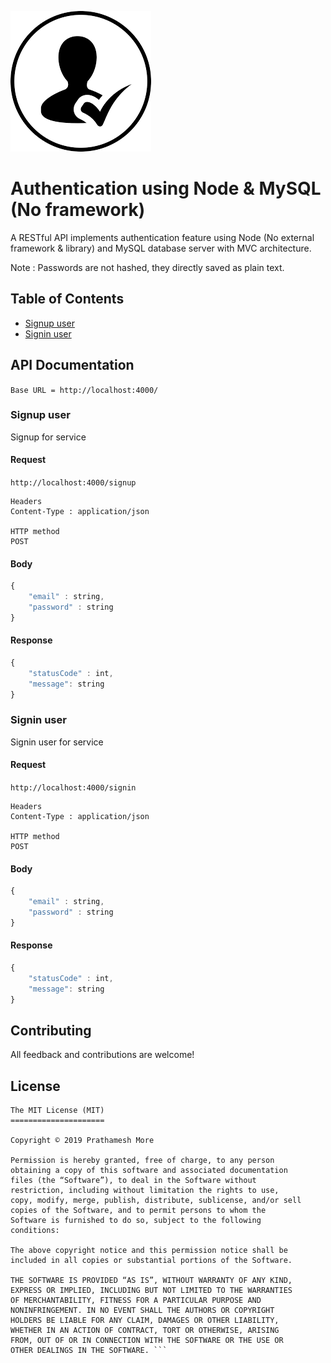 ![icon](/assets/icon.jpg)

# Authentication using Node & MySQL (No framework)

A RESTful API implements authentication feature using Node (No external framework & library) and MySQL database server with MVC architecture.

Note : Passwords are not hashed, they directly saved as plain text.

## Table of Contents

* [Signup user](#signup-user)
* [Signin user](#signin-user)

## API Documentation

```Base URL = http://localhost:4000/```

### Signup user

Signup for service

#### Request 

```http://localhost:4000/signup```

``` 
Headers
Content-Type : application/json

HTTP method
POST
```

#### Body
```javascript
{
    "email" : string,
    "password" : string
}
```

#### Response

```javascript
{
    "statusCode" : int,
    "message": string
}
```
### Signin user

Signin user for service

#### Request 

```http://localhost:4000/signin```

``` 
Headers
Content-Type : application/json

HTTP method
POST
```

#### Body
```javascript
{
    "email" : string,
    "password" : string
}
```

#### Response

```javascript
{
    "statusCode" : int,
    "message": string
}
```

## Contributing

All feedback and contributions are welcome!

## License

``` 
The MIT License (MIT)
=====================

Copyright © 2019 Prathamesh More

Permission is hereby granted, free of charge, to any person
obtaining a copy of this software and associated documentation
files (the “Software”), to deal in the Software without
restriction, including without limitation the rights to use,
copy, modify, merge, publish, distribute, sublicense, and/or sell
copies of the Software, and to permit persons to whom the
Software is furnished to do so, subject to the following
conditions:

The above copyright notice and this permission notice shall be
included in all copies or substantial portions of the Software.

THE SOFTWARE IS PROVIDED “AS IS”, WITHOUT WARRANTY OF ANY KIND,
EXPRESS OR IMPLIED, INCLUDING BUT NOT LIMITED TO THE WARRANTIES
OF MERCHANTABILITY, FITNESS FOR A PARTICULAR PURPOSE AND
NONINFRINGEMENT. IN NO EVENT SHALL THE AUTHORS OR COPYRIGHT
HOLDERS BE LIABLE FOR ANY CLAIM, DAMAGES OR OTHER LIABILITY,
WHETHER IN AN ACTION OF CONTRACT, TORT OR OTHERWISE, ARISING
FROM, OUT OF OR IN CONNECTION WITH THE SOFTWARE OR THE USE OR
OTHER DEALINGS IN THE SOFTWARE. ```




